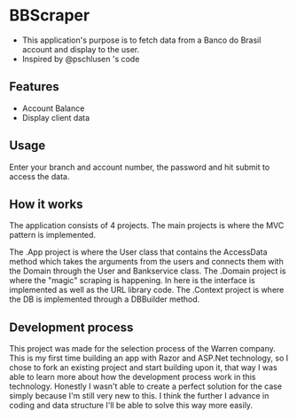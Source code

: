 # BBScraper
* This application's purpose is to fetch data from a Banco do Brasil account and display to the user.
* Inspired by @pschlusen 's code

## Features
* Account Balance
* Display client data

## Usage
Enter your branch and account number, the password and hit submit to access the data.

## How it works
The application consists of 4 projects. The main projects is where the MVC pattern is implemented.

The .App project is where the User class that contains the AccessData method which takes the arguments from the users and connects them with the Domain through the User and Bankservice class.
The .Domain project is where the "magic" scraping is happening. In here is the interface is implemented as well as the URL library code.
The .Context project is where the DB is implemented through a DBBuilder method.

## Development process
This project was made for the selection process of the Warren company. 
This is my first time building an app with Razor and ASP.Net technology, so I chose to fork an existing project and start building upon it, that way I was able to learn more about how the development process work in this technology.
Honestly I wasn't able to create a perfect solution for the case simply because I'm still very new to this. I think the further I advance in coding and data structure I'll be able to solve this way more easily.

